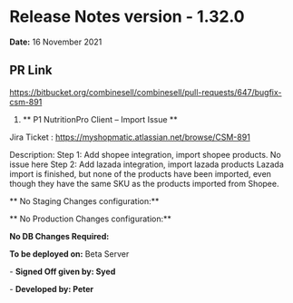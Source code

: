 # Release Notes version - 1.32.0

**Date:** 16 November 2021

## PR Link
https://bitbucket.org/combinesell/combinesell/pull-requests/647/bugfix-csm-891

1. ** P1 NutritionPro Client – Import Issue **

Jira Ticket : https://myshopmatic.atlassian.net/browse/CSM-891

Description:
Step 1: Add shopee integration, import shopee products. No issue here
Step 2: Add lazada integration, import lazada products
Lazada import is finished, but none of the products have been imported, even though they have the same SKU as the products imported from Shopee.

** No Staging Changes configuration:**

** No Production Changes configuration:**

**No DB Changes Required:**

**To be deployed on:** Beta Server

\- **Signed Off given by: Syed**

\- **Developed by: Peter**
